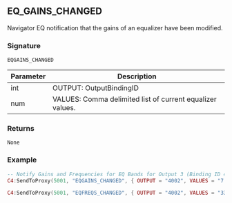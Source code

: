 ## EQ\_GAINS\_CHANGED

Navigator EQ notification that the gains of an equalizer have been modified.


### Signature

`EQGAINS_CHANGED`


| Parameter | Description |
| --- | --- |
| int | OUTPUT: OutputBindingID |
| num | VALUES: Comma delimited list of current equalizer values. |


### Returns

`None`


### Example

```lua
-- Notify Gains and Frequencies for EQ Bands for Output 3 (Binding ID 4002)
C4:SendToProxy(5001, "EQGAINS_CHANGED", { OUTPUT = "4002", VALUES = "7.5,3.8,5.4,4.59,7.8,7.4" }, "NOTIFY")_

C4:SendToProxy(5001, "EQFREQS_CHANGED", { OUTPUT = "4002", VALUES = "33,125,750,3000,8000,16000" }, "NOTIFY")
```




